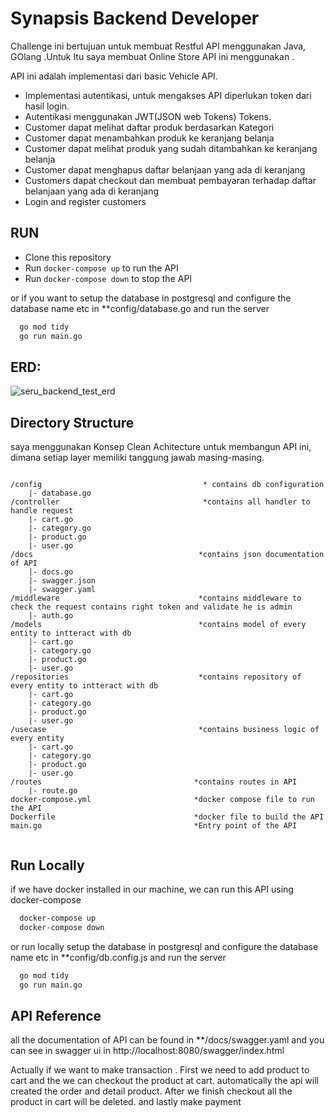 
# Synapsis Backend Developer

Challenge ini bertujuan untuk membuat Restful API menggunakan Java, GOlang .Untuk Itu saya membuat Online Store API ini menggunakan .

API ini adalah implementasi dari basic Vehicle API.

- Implementasi autentikasi, untuk mengakses API diperlukan token dari hasil login. 
- Autentikasi menggunakan JWT(JSON web Tokens) Tokens.
- Customer dapat melihat daftar produk berdasarkan Kategori
- Customer dapat menambahkan produk ke keranjang belanja
- Customer dapat melihat produk yang sudah ditambahkan ke keranjang belanja
- Customer dapat menghapus daftar belanjaan yang ada di keranjang
- Customers dapat checkout dan membuat pembayaran terhadap daftar belanjaan yang ada di keranjang
- Login and register customers
## RUN

- Clone this repository
- Run `docker-compose up` to run the API
- Run `docker-compose down` to stop the API

or if you want to setup the database in postgresql and configure the database name etc in **config/database.go and run the server

```bash
  go mod tidy
  go run main.go
```


## ERD:
 ![seru_backend_test_erd](https://user-images.githubusercontent.com/90734992/244950440-332dc314-3fb0-4c43-9696-b996a132fa37.jpeg)


 ## Directory Structure

saya menggunakan Konsep Clean Achitecture untuk membangun API ini, dimana setiap layer memiliki tanggung jawab masing-masing.
```

/config                                    * contains db configuration 
    |- database.go
/controller                                *contains all handler to handle request
    |- cart.go
    |- category.go
    |- product.go
    |- user.go
/docs                                     *contains json documentation of API
    |- docs.go
    |- swagger.json
    |- swagger.yaml
/middleware                               *contains middleware to check the request contains right token and validate he is admin
    |- auth.go
/models                                   *contains model of every entity to intteract with db
    |- cart.go
    |- category.go
    |- product.go
    |- user.go
/repositories                             *contains repository of every entity to intteract with db
    |- cart.go
    |- category.go
    |- product.go
    |- user.go
/usecase                                  *contains business logic of every entity
    |- cart.go
    |- category.go
    |- product.go
    |- user.go
/routes                                  *contains routes in API
    |- route.go
docker-compose.yml                       *docker compose file to run the API
Dockerfile                               *docker file to build the API
main.go                                  *Entry point of the API
  
```



## Run Locally

if we have docker installed in our machine, we can run this API using docker-compose

```bash
  docker-compose up
  docker-compose down
```

or 
run locally setup the database in postgresql and configure the database name etc in **config/db.config.js and run the server

```bash
  go mod tidy
  go run main.go
```


## API Reference

all the documentation of API can be found in **/docs/swagger.yaml
and you can see in swagger ui in http://localhost:8080/swagger/index.html

Actually if we want to make transaction . First we need to add product to cart and the we can checkout the product at cart. automatically the api will created the order and detail product. After we finish checkout all the product in cart will be deleted. 
and lastly make payment
